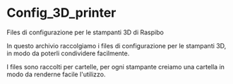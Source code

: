 # Config_3D_printer
Files di configurazione per le stampanti 3D di Raspibo

In questo archivio raccolgiamo i files di configurazione per le stampanti 3D, in modo da poterli condividere facilmente.

I files sono raccolti per cartelle, per ogni stampante creiamo una cartella in modo da renderne facile l'utilizzo.
